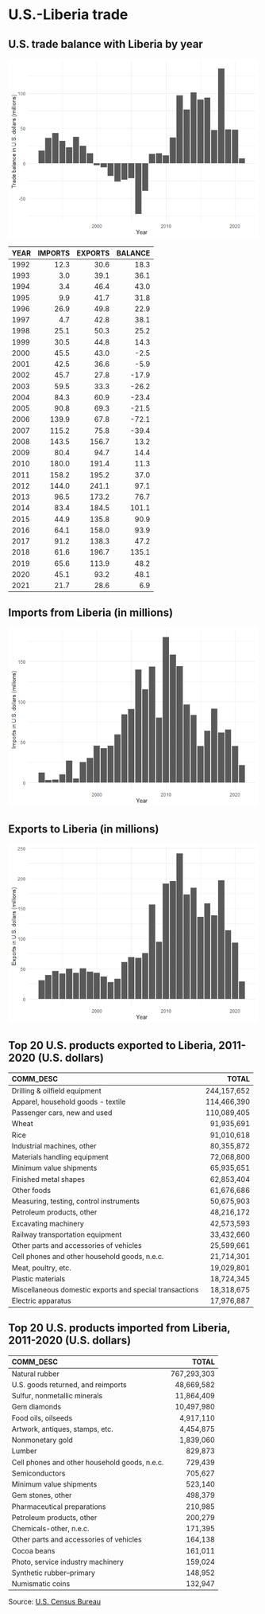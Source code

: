 U.S.-Liberia trade
================

## U.S. trade balance with Liberia by year

![](README_files/figure-gfm/trade-balance-1.png)<!-- -->

| YEAR | IMPORTS | EXPORTS | BALANCE |
|:-----|--------:|--------:|--------:|
| 1992 |    12.3 |    30.6 |    18.3 |
| 1993 |     3.0 |    39.1 |    36.1 |
| 1994 |     3.4 |    46.4 |    43.0 |
| 1995 |     9.9 |    41.7 |    31.8 |
| 1996 |    26.9 |    49.8 |    22.9 |
| 1997 |     4.7 |    42.8 |    38.1 |
| 1998 |    25.1 |    50.3 |    25.2 |
| 1999 |    30.5 |    44.8 |    14.3 |
| 2000 |    45.5 |    43.0 |    -2.5 |
| 2001 |    42.5 |    36.6 |    -5.9 |
| 2002 |    45.7 |    27.8 |   -17.9 |
| 2003 |    59.5 |    33.3 |   -26.2 |
| 2004 |    84.3 |    60.9 |   -23.4 |
| 2005 |    90.8 |    69.3 |   -21.5 |
| 2006 |   139.9 |    67.8 |   -72.1 |
| 2007 |   115.2 |    75.8 |   -39.4 |
| 2008 |   143.5 |   156.7 |    13.2 |
| 2009 |    80.4 |    94.7 |    14.4 |
| 2010 |   180.0 |   191.4 |    11.3 |
| 2011 |   158.2 |   195.2 |    37.0 |
| 2012 |   144.0 |   241.1 |    97.1 |
| 2013 |    96.5 |   173.2 |    76.7 |
| 2014 |    83.4 |   184.5 |   101.1 |
| 2015 |    44.9 |   135.8 |    90.9 |
| 2016 |    64.1 |   158.0 |    93.9 |
| 2017 |    91.2 |   138.3 |    47.2 |
| 2018 |    61.6 |   196.7 |   135.1 |
| 2019 |    65.6 |   113.9 |    48.2 |
| 2020 |    45.1 |    93.2 |    48.1 |
| 2021 |    21.7 |    28.6 |     6.9 |

## Imports from Liberia (in millions)

![](README_files/figure-gfm/imports-plot-1.png)<!-- -->

## Exports to Liberia (in millions)

![](README_files/figure-gfm/exports-plot-1.png)<!-- -->

## Top 20 U.S. products exported to Liberia, 2011-2020 (U.S. dollars)

| COMM\_DESC                                              |       TOTAL |
|:--------------------------------------------------------|------------:|
| Drilling & oilfield equipment                           | 244,157,652 |
| Apparel, household goods - textile                      | 114,466,390 |
| Passenger cars, new and used                            | 110,089,405 |
| Wheat                                                   |  91,935,691 |
| Rice                                                    |  91,010,618 |
| Industrial machines, other                              |  80,355,872 |
| Materials handling equipment                            |  72,068,800 |
| Minimum value shipments                                 |  65,935,651 |
| Finished metal shapes                                   |  62,853,404 |
| Other foods                                             |  61,676,686 |
| Measuring, testing, control instruments                 |  50,675,903 |
| Petroleum products, other                               |  48,216,172 |
| Excavating machinery                                    |  42,573,593 |
| Railway transportation equipment                        |  33,432,660 |
| Other parts and accessories of vehicles                 |  25,599,661 |
| Cell phones and other household goods, n.e.c.           |  21,714,301 |
| Meat, poultry, etc.                                     |  19,029,801 |
| Plastic materials                                       |  18,724,345 |
| Miscellaneous domestic exports and special transactions |  18,318,675 |
| Electric apparatus                                      |  17,976,887 |

## Top 20 U.S. products imported from Liberia, 2011-2020 (U.S. dollars)

| COMM\_DESC                                    |       TOTAL |
|:----------------------------------------------|------------:|
| Natural rubber                                | 767,293,303 |
| U.S. goods returned, and reimports            |  48,669,582 |
| Sulfur, nonmetallic minerals                  |  11,864,409 |
| Gem diamonds                                  |  10,497,980 |
| Food oils, oilseeds                           |   4,917,110 |
| Artwork, antiques, stamps, etc.               |   4,454,875 |
| Nonmonetary gold                              |   1,839,060 |
| Lumber                                        |     829,873 |
| Cell phones and other household goods, n.e.c. |     729,439 |
| Semiconductors                                |     705,627 |
| Minimum value shipments                       |     523,140 |
| Gem stones, other                             |     498,379 |
| Pharmaceutical preparations                   |     210,985 |
| Petroleum products, other                     |     200,279 |
| Chemicals-other, n.e.c.                       |     171,395 |
| Other parts and accessories of vehicles       |     164,138 |
| Cocoa beans                                   |     161,011 |
| Photo, service industry machinery             |     159,024 |
| Synthetic rubber–primary                      |     148,952 |
| Numismatic coins                              |     132,947 |

Source: [U.S. Census
Bureau](https://www.census.gov/foreign-trade/balance/c7650.html)
